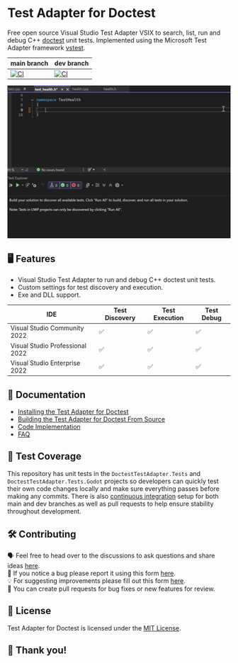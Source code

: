# Test Adapter for Doctest
Free open source Visual Studio Test Adapter VSIX to search, list, run and debug C++ [doctest](https://github.com/doctest/doctest) unit tests. Implemented using the Microsoft Test Adapter framework [vstest](https://github.com/microsoft/vstest).  

| main branch | dev branch |
|--|--|
| [![CI](https://github.com/comfyjase/DoctestTestAdapter/actions/workflows/ci.yml/badge.svg?branch=main)](https://github.com/comfyjase/DoctestTestAdapter/actions/workflows/ci.yml) | [![CI](https://github.com/comfyjase/DoctestTestAdapter/actions/workflows/ci.yml/badge.svg?branch=dev)](https://github.com/comfyjase/DoctestTestAdapter/actions/workflows/ci.yml) |  

![Gif showing a test case being written and then added to the test explorer window](Assets/Gifs/TestAdapterForDoctest.gif)

## 🖥️ Features
* Visual Studio Test Adapter to run and debug C++ doctest unit tests.
* Custom settings for test discovery and execution.
* Exe and DLL support.  

| IDE | Test Discovery | Test Execution | Test Debug |
|---|---|---|---|
| Visual Studio Community 2022 | ✅ | ✅ | ✅ |
| Visual Studio Professional 2022 | ✅ | ✅ | ✅ |
| Visual Studio Enterprise 2022 | ✅ | ✅ | ✅ |  

## 📖 Documentation
* [Installing the Test Adapter for Doctest](https://github.com/comfyjase/DoctestTestAdapter/wiki/Installing-the-Test-Adapter-for-Doctest)  
* [Building the Test Adapter for Doctest From Source](https://github.com/comfyjase/DoctestTestAdapter/wiki/Building-From-Source)  
* [Code Implementation](https://github.com/comfyjase/DoctestTestAdapter/wiki/Code-Implementation)
* [FAQ](https://github.com/comfyjase/DoctestTestAdapter/wiki/FAQ)

## 🧪 Test Coverage
This repository has unit tests in the `DoctestTestAdapter.Tests` and `DoctestTestAdapter.Tests.Godot` projects so developers can quickly test their own code changes locally and make sure everything passes before making any commits.
There is also [continuous integration](https://github.com/comfyjase/DoctestTestAdapter/actions/workflows/ci.yml) setup for both main and dev branches as well as pull requests to help ensure stability throughout development.  

## 🛠️ Contributing
🗣️ Feel free to head over to the discussions to ask questions and share ideas [here](https://github.com/comfyjase/DoctestTestAdapter/discussions).  
🐛 If you notice a bug please report it using this form [here](https://github.com/comfyjase/DoctestTestAdapter/issues/new?template=bug_report.yml).  
💡 For suggesting improvements please fill out this form [here](https://github.com/comfyjase/DoctestTestAdapter/issues/new?template=feature_proposal.yml).  
🔎 You can create pull requests for bug fixes or new features for review.  

## 📃 License
Test Adapter for Doctest is licensed under the [MIT License](./LICENSE.txt).

## 🙌 Thank you!
